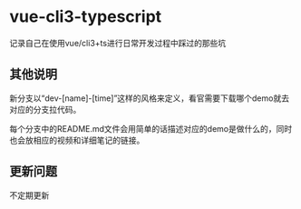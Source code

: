 # vue-cli3-typescript
记录自己在使用vue/cli3+ts进行日常开发过程中踩过的那些坑

## 其他说明
新分支以“dev-[name]-[time]”这样的风格来定义，看官需要下载哪个demo就去对应的分支拉代码。

每个分支中的README.md文件会用简单的话描述对应的demo是做什么的，同时也会放相应的视频和详细笔记的链接。

## 更新问题
不定期更新
